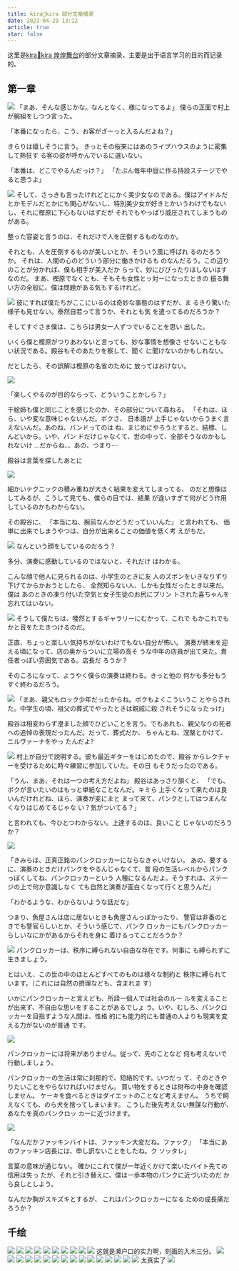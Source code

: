 ```yaml
---
title: kira🌟kira 部分文章摘录
date: 2023-04-29 13:12
article: true
star: false
---
```


这里是[kira🌟kira 煌煌舞台](kira🌟kira%20煌煌舞台)的部分文章摘录，主要是出于语言学习的目的而记录的。

##   第一章
![](http://oss.naglfar28.com/naglfar28/202304291312482.png)
「まあ、そんな感じかな。なんとなく、様になってるよ」 僕らの正面で村上が腕組をしつつ言った。

「本番になったら、こう、お客がざーっと入るんだよね？」

きらりは嬉しそうに言う。 きっとその桜来にはあのライプハウスのように密集して熱狂す る客の姿が呼かんでいるに選いない。

「本番は、どこでやるんだっけ？」 「たぶん毎年中庭に作る持設ステージでやると思うよ」

![](http://oss.naglfar28.com/naglfar28/202304291335909.png)
そして、さっきも言ったけれどとにかく美少女なのである。僕はアイドルだとかモデルだとかにも関心がないし、特別美少女が好きとかいうわけでもないし、それに樫原に下心もないはずだが それでもやっぱり威圧されてしまうものがある。

整った容姿と言うのは、それだけで人を圧倒するものなのか。

それとも、人を圧倒するものが美しいとか、そういう風に呼ばれ
るのだろうか。 それは、人間の心のどういう部分に働きかけるも のなんだるう。この辺りのことが分かれば、僕も相手が美入だか らって、妙にびびったりほしないはすなのだ。 まあ、樫原でなくとも、そもそも女性とッ対ーになったときの 振る舞い方の全般に、僕は問題がある気もするけれど。

![](http://oss.naglfar28.com/naglfar28/202304291341558.png)
彼にすれば僕たちがここにいるのは奇妙な事態のはずだが、ま
るきり驚いた様子も見せない。泰然自若って言うか、それとも気
を遣ってるのだろうか？

そしてすぐさま僕は、こちらは男女一人ずつでいることを思い
出した。 

いくら僕と樫原がつりあわないと言っても、妙な事情を想像さ せないこともない状況である。殿谷もそのあたりを察して、聞く に聞けないのかもしれない。

だとしたら、その誤解は樫原の名省のために 放ってはおけない。

![](http://oss.naglfar28.com/naglfar28/202304291349583.png)

「楽しくやるのが目的ならって、どういうことかしら？」

千絵姉も僕と同じことを感じたのか、その部分について尋ねる。 「それは、ほら、いや変な意味じゃないんだ。ボクさ、 日本語が
上手じゃないからうまく言えないんだ。あのね、バンドってのは ね、まじめにやろうとすると、結標、しんどいから。いや、パン
ドだけじゃなくて、世の中って、全部そうなのかもしれないけ
…だからね、、あの、つまり····

殿谷は言葉を探したあとに


![](http://oss.naglfar28.com/naglfar28/202304291400870.png)

細かいテクニックの積み重ねが大きく結果を変えてしまってる、
のだと想像はしてみるが、こうして見ても、僕らの目では、結果
が違いすぎて何がどう作用しているのかもわからない。

その殿谷に、 「本当にね、腕前なんかどうだっていいんた」
と言われても、 価単に出来でしまうやつは、自分が出来ることの価値を低く考
えがちだ。

![](http://oss.naglfar28.com/naglfar28/202304291406703.png)
なんという顔をしているのだろう？

多分、演奏に感動しているのではないと、それだけ
はわかる。

こんな顔で他人に見られるのは、小学生のときに友
人のズボンをいきなりずり下げてからかおうとしたら、
全然知らない人、しかも女性だったとき以来だ。僕は
あのときの凍り付いた空気と女子生徒のお尻にプリン
トされた喜ちゃんを忘れてはいない。

![](http://oss.naglfar28.com/naglfar28/202304291407113.png)
そうして僕たちは、唖然とするギャラリーにむかって、これで
もかこれでもかと音をたたきつけるのだ。

正直、ちょっと楽しい気持ちがないわけでもない自分が怖い。
演奏が終末を迎える頃になって、店の奥からついに立場の高そ
うな中年の店員が出て来た。責任者っぽい雰囲気である。店長だ
ろうか？

そのころになって、ようやく僕らの演奏は終わる。きっと他の
何かも多分もうすぐ終わるだろう。


![](http://oss.naglfar28.com/naglfar28/202304291409710.png)
「まあ、親父もロック少年だったからね。ボクもよくこういうこ とやらされた。中学生の頃、祖父の葬式でやったときは親戚に殺 されそうになったっけ」

殿谷は相変わらず澄ました顔でひどいことを言う。でもあれも、親父なりの死者への追悼の表現だったんだ。だって、葬式だか、 ちゃんとね、涅槃とかけて、ニルヴァーナをやっ
たんだよ?


![](http://oss.naglfar28.com/naglfar28/202304291414279.png)
村上が自分で説明する。彼も最近ギターをはじめたので、殿谷 からレクチャーを受けるために時々練習に参加していた。その日
もそうだったのである。

「うん、まあ、それは一つの考え方だよね」 殿谷はあっさり頷くと、 「でも、ボクが言いたいのはもっと単紙なことなんだ。キミら
上手くなって来たのは良いんだけれどね、ほら、演奏が変にまと
まって来て、パンクとしてはつまんなくなりはじめてるじゃな
い？気がついてる？」

と言われても、今ひとつわからない。上達するのは、良いこと
じゃないのだろうか？

![](http://oss.naglfar28.com/naglfar28/202304291416184.png)

「きみらは、正真正銘のパンクロッカーにならなきゃいけない。
あの、要するに、演奏のときだけパンクをやるんじゃなくて、普
段の生活レベルからパンクっぽくしてね、パンクロッカーという
人種になるんだよ。そうすれは、ステージの上で何か意識しなく ても自然と演奏が面白くなって行くと思うんだ」

「わかるような、わからないような話だな」

つまり、魚屋さんは店に居ないときも魚屋さんっぽかったり、
警官は非番のときでも警官らしいとか、そういう感じで、パンク
ロッカーにもパンクロッカーらしいなにかがあるからそれを身に
着けるってことだろうか？

![](http://oss.naglfar28.com/naglfar28/202304291418928.png)
パンクロッカーは、秩序に縛られない自由な存在です。何事に も縛られずに生きましょう。

とはいえ、この世の中のほとんどすべてのものは様々な制約と
秩序に縛られています。（これには自然の摂理なども、含まれま
す）

いかにパンクロッカーと言えども、所詮一個人では社会のルー
ルを変えることが出来ず、不自由な思いをすることがあるでしょ
う。いや、むしろ、パンクロッカーを目指すような人間は、性格
的にも能力的にも普通の人よりも現実を変える力がないのが普通
です。

![](http://oss.naglfar28.com/naglfar28/202304291420284.png)

パンクロッカーには将来がありません。従って、先のことなど 何も考えないで行動しましょう。

パンクロッカーの生活は常に刹那的で、短絡的です。いつだっ
て、そのときやりたいことをやらなければいけません。
買い物をするときは財布の中身を確認しません。
ケーキを食べるときはダイエットのことなど考えません。
うちで飼えなくても、のら犬を捨ってしまいます。
こうした後先考えない無謀な行動が、あなたを真のパンクロッ
カーに近づけます。

![](http://oss.naglfar28.com/naglfar28/202304291425786.png)

「なんだかファッキンバイトは、ファッキン大変だね。ファック」
「本当にあのファッキン店長には、申し訳ないことをしたね。ク
ソッタレ」

言葉の意味が通じない。 確かにこれて僕が一年近くかけて楽いたバイト先ての信用は失っ
たが、それと引き替えに、僕は一歩本物のパンクに近づいたのだ
から良しとしよう。 

なんだか胸がスキズキとするが、 これはパンクロッカーになる
ための成長痛だろうか？


## 千绘
<img src="http://oss.naglfar28.com/naglfar28/202304300109728.png"/>
<img src="http://oss.naglfar28.com/naglfar28/202304300113406.png"/>
<img src="http://oss.naglfar28.com/naglfar28/202304300115859.png"/>

<img src="http://oss.naglfar28.com/naglfar28/202304300117632.png"/>

<img src="http://oss.naglfar28.com/naglfar28/202304300119678.png"/>

<img src="http://oss.naglfar28.com/naglfar28/202304300123440.png"/>

<img src="http://oss.naglfar28.com/naglfar28/202304300128299.png"/>

<img src="http://oss.naglfar28.com/naglfar28/202304300129396.png"/>

<img src="http://oss.naglfar28.com/naglfar28/202304300131149.png"/>

<img src="http://oss.naglfar28.com/naglfar28/202304300134011.png"/>
这就是濑户口的实力啊，刻画的入木三分。

<img src="http://oss.naglfar28.com/naglfar28/202304301911947.png"/>
<img src="http://oss.naglfar28.com/naglfar28/202304301916916.png"/>

<img src="http://oss.naglfar28.com/naglfar28/202304301921489.png"/>

<img src="http://oss.naglfar28.com/naglfar28/202304301923657.png"/>

<img src="http://oss.naglfar28.com/naglfar28/202304301934640.png"/>

<img src="http://oss.naglfar28.com/naglfar28/202304301938546.png"/>

<img src="http://oss.naglfar28.com/naglfar28/202304301943871.png"/>
<img src="http://oss.naglfar28.com/naglfar28/202304301952549.png"/>
<img src="http://oss.naglfar28.com/naglfar28/202304301957032.png"/>

<img src="http://oss.naglfar28.com/naglfar28/202304302006524.png"/>
<img src="http://oss.naglfar28.com/naglfar28/202304302007509.png"/>

<img src="http://oss.naglfar28.com/naglfar28/202304302009415.png"/>

<img src="http://oss.naglfar28.com/naglfar28/202304302011321.png"/>

<img src="http://oss.naglfar28.com/naglfar28/202304302014734.png"/>

<img src="http://oss.naglfar28.com/naglfar28/202304302037260.png"/>

<img src="http://oss.naglfar28.com/naglfar28/202304302038340.png"/>
太真实了

<img src="http://oss.naglfar28.com/naglfar28/202305010111098.png"/>

